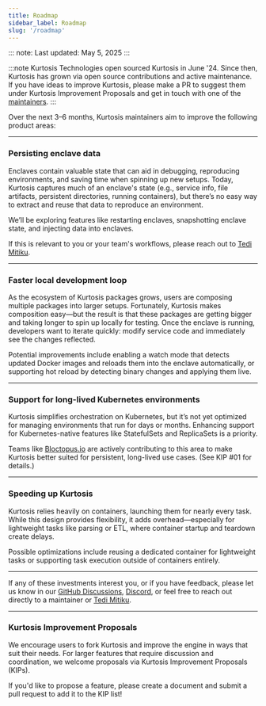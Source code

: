 ```yaml
---
title: Roadmap
sidebar_label: Roadmap
slug: '/roadmap'
---
```


::: note:
Last updated: May 5, 2025
:::

:::note
Kurtosis Technologies open sourced Kurtosis in June '24. Since then, Kurtosis has grown via open source contributions and active maintenance. If you have ideas to improve Kurtosis, please make a PR to suggest them under Kurtosis Improvement Proposals and get in touch with one of the [maintainers](https://github.com/kurtosis-tech/kurtosis/blob/main/MAINTAINERS.md).
:::

Over the next 3–6 months, Kurtosis maintainers aim to improve the following product areas:

---

### **Persisting enclave data**

Enclaves contain valuable state that can aid in debugging, reproducing environments, and saving time when spinning up new setups. Today, Kurtosis captures much of an enclave's state (e.g., service info, file artifacts, persistent directories, running containers), but there’s no easy way to extract and reuse that data to reproduce an environment.

We’ll be exploring features like restarting enclaves, snapshotting enclave state, and injecting data into enclaves.

If this is relevant to you or your team's workflows, please reach out to [Tedi Mitiku](https://tedi.dev).

---

### **Faster local development loop**

As the ecosystem of Kurtosis packages grows, users are composing multiple packages into larger setups. Fortunately, Kurtosis makes composition easy—but the result is that these packages are getting bigger and taking longer to spin up locally for testing. Once the enclave is running, developers want to iterate quickly: modify service code and immediately see the changes reflected.

Potential improvements include enabling a watch mode that detects updated Docker images and reloads them into the enclave automatically, or supporting hot reload by detecting binary changes and applying them live.

---

### **Support for long-lived Kubernetes environments**

Kurtosis simplifies orchestration on Kubernetes, but it’s not yet optimized for managing environments that run for days or months. Enhancing support for Kubernetes-native features like StatefulSets and ReplicaSets is a priority.

Teams like [Bloctopus.io](https://www.bloctopus.io/) are actively contributing to this area to make Kurtosis better suited for persistent, long-lived use cases. (See KIP #01 for details.)

---

### **Speeding up Kurtosis**

Kurtosis relies heavily on containers, launching them for nearly every task. While this design provides flexibility, it adds overhead—especially for lightweight tasks like parsing or ETL, where container startup and teardown create delays.

Possible optimizations include reusing a dedicated container for lightweight tasks or supporting task execution outside of containers entirely.

---

If any of these investments interest you, or if you have feedback, please let us know in our [GitHub Discussions](https://github.com/kurtosis-tech/kurtosis/discussions/categories/q-a), [Discord](https://discord.com/invite/TMhR2uX5WMZ), or feel free to reach out directly to a maintainer or [Tedi Mitiku](https://tedi.dev).

---

### **Kurtosis Improvement Proposals**

We encourage users to fork Kurtosis and improve the engine in ways that suit their needs. For larger features that require discussion and coordination, we welcome proposals via Kurtosis Improvement Proposals (KIPs).

If you'd like to propose a feature, please create a document and submit a pull request to add it to the KIP list!
